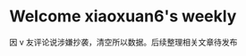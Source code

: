 # Welcome xiaoxuan6's weekly

因 v 友评论说涉嫌抄袭，清空所以数据。后续整理相关文章待发布

[comment]: <> (记录我看到的有价值的信息，主要针对计算机领域，内容主题极大程度被我个人喜好主导。这个项目核心目的在于记录让自己有印象的信息做一个留存以及共享。)
